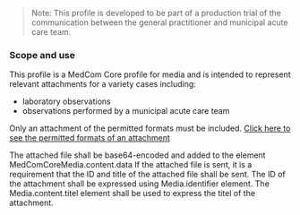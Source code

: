 >Note: This profile is developed to be part of a production trial of the communication between the general practitioner and municipal acute care team.

### Scope and use
This profile is a MedCom Core profile for media and is intended to represent relevant attachments for a variety cases including: 
* laboratory observations
* observations performed by a municipal acute care team 

Only an attachment of the permitted formats must be included. 
[Click here to see the permitted formats of an attachment](https://medcomfhir.dk/ig/terminology/ValueSet-medcom-core-attachmentMimeTypes.html)

<!-- Only an attachment of the following formats must be included: 

* Adobe Portable Document Format (PDF)
* Graphics Interchange Format (gif)
* JPEG Image
* Portable Network Graphics (PNG)
* Tag Image File Format (tiff) -->

The attached file shall be base64-encoded and added to the element MedComCoreMedia.content.data
If the attached file is sent, it is a requirement that the ID and title of the attached file shall be sent.
The ID of the attachment shall be expressed using Media.identifier element.
The Media.content.titel element shall be used to express the titel of the attachment.